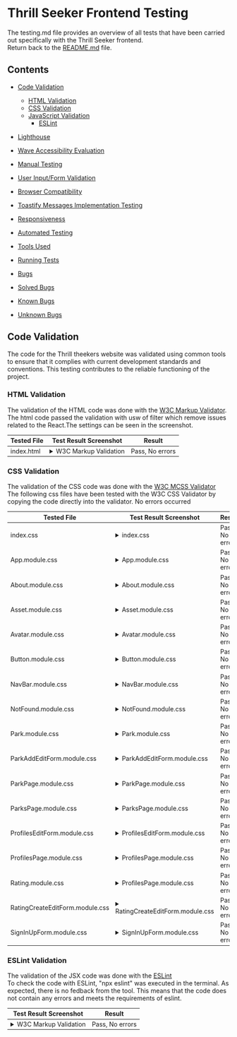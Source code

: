# Thrill Seeker Frontend Testing

The testing.md file provides an overview of all tests that have been carried out specifically with the Thrill Seeker frontend.  <br>
Return back to the [README.md](README.md) file.


## Contents
- [Code Validation](#code-validation)
    * [HTML Validation](#html-validation)
    * [CSS Validation](#css-validation)
    * [JavaScript Validation](#javascript-validation)
        * [ESLint](#eslint)

- [Lighthouse](#lighthouse)
- [Wave Accessibility Evaluation](#wave-accessibility-evaluation)
- [Manual Testing](#manual-testing)
- [User Input/Form Validation](#user-inputform-validation)
- [Browser Compatibility](#browser-compatibility)
- [Toastify Messages Implementation Testing](#toastify-messages-implementation-testing)
- [Responsiveness](#responsiveness)
- [Automated Testing](#automated-testing)
- [Tools Used](#tools-used)
- [Running Tests](#running-tests)
- [Bugs](#bugs)
- [Solved Bugs](#solved-bugs)
- [Known Bugs](#known-bugs)
- [Unknown Bugs](#unknown-bugs)



## Code Validation
The code for the Thrill theekers website was validated using common tools to ensure that it complies with current development standards and conventions. This testing contributes to the reliable functioning of the project.

### HTML Validation
The validation of the HTML code was done with the [W3C Markup Validator](https://validator.w3.org/). <br>
The html code passed the validation with usw of filter which remove issues related to the React.The settings can be seen in the screenshot. 

| Tested File | Test Result Screenshot                                                                                                                   | Result          |
| ----------- | ---------------------------------------------------------------------------------------------------------------------------------------- | --------------- |
| index.html  | <details><summary>W3C Markup Validation </summary><img src="./documentationfiles/testing/html-validation/html-validation.png"></details> | Pass, No errors |

### CSS Validation
The validation of the CSS code was done with the [W3C MCSS Validator](https://jigsaw.w3.org/css-validator/) <br>
The following css files have been tested with the W3C CSS Validator by copying the code directly into the validator. No errors occurred

| Tested File                     | Test Result Screenshot                                                                                                                              | Result          |
| ------------------------------- | --------------------------------------------------------------------------------------------------------------------------------------------------- | --------------- |
| index.css                       | <details><summary> index.css </summary><img src="./documentationfiles/testing/css-validation/css-validation1.png"></details>                        | Pass, No errors |
| App.module.css                  | <details><summary> App.module.css </summary><img src="./documentationfiles/testing/css-validation/css-validation2.png"></details>                   | Pass, No errors |
| About.module.css                | <details><summary> About.module.css </summary><img src="./documentationfiles/testing/css-validation/css-validation3.png"></details>                 | Pass, No errors |
| Asset.module.css                | <details><summary> Asset.module.css </summary><img src="./documentationfiles/testing/css-validation/css-validation4.png"></details>                 | Pass, No errors |
| Avatar.module.css               | <details><summary> Avatar.module.css </summary><img src="./documentationfiles/testing/css-validation/css-validation5.png"></details>                | Pass, No errors |
| Button.module.css               | <details><summary> Button.module.css</summary><img src="./documentationfiles/testing/css-validation/css-validation6.png"></details>                 | Pass, No errors |
| NavBar.module.css               | <details><summary> NavBar.module.css </summary><img src="./documentationfiles/testing/css-validation/css-validation7.png"></details>                | Pass, No errors |
| NotFound.module.css             | <details><summary> NotFound.module.css</summary><img src="./documentationfiles/testing/css-validation/css-validation8.png"></details>               | Pass, No errors |
| Park.module.css                 | <details><summary> Park.module.css </summary><img src="./documentationfiles/testing/css-validation/css-validation9.png"></details>                  | Pass, No errors |
| ParkAddEditForm.module.css      | <details><summary> ParkAddEditForm.module.css </summary><img src="./documentationfiles/testing/css-validation/css-validation10.png"></details>      | Pass, No errors |
| ParkPage.module.css             | <details><summary> ParkPage.module.css </summary><img src="./documentationfiles/testing/css-validation/css-validation11.png"></details>             | Pass, No errors |
| ParksPage.module.css            | <details><summary> ParksPage.module.css </summary><img src="./documentationfiles/testing/css-validation/css-validation12.png"></details>            | Pass, No errors |
| ProfilesEditForm.module.css     | <details><summary> ProfilesEditForm.module.css </summary><img src="./documentationfiles/testing/css-validation/css-validation13.png"></details>     | Pass, No errors |
| ProfilesPage.module.css         | <details><summary> ProfilesPage.module.css </summary><img src="./documentationfiles/testing/css-validation/css-validation14.png"></details>         | Pass, No errors |
| Rating.module.css               | <details><summary> ProfilesPage.module.css </summary><img src="./documentationfiles/testing/css-validation/css-validation15.png"></details>         | Pass, No errors |
| RatingCreateEditForm.module.css | <details><summary> RatingCreateEditForm.module.css </summary><img src="./documentationfiles/testing/css-validation/css-validation16.png"></details> | Pass, No errors |
| SignInUpForm.module.css         | <details><summary> SignInUpForm.module.css</summary><img src="./documentationfiles/testing/css-validation/css-validation17.png"></details>          | Pass, No errors |


### ESLint Validation
The validation of the JSX code was done with the [ESLint](https://eslint.org/) <br>
To check the code with ESLint, "npx eslint" was executed in the terminal. As expected, there is no fedback from the tool. This means that the code does not contain any errors and meets the requirements of eslint.

| Test Result Screenshot                                                                                                            | Result          |
| --------------------------------------------------------------------------------------------------------------------------------- | --------------- |
| <details><summary>W3C Markup Validation </summary><img src="./documentationfiles/testing/eslint-validation/eslint.png"></details> | Pass, No errors |